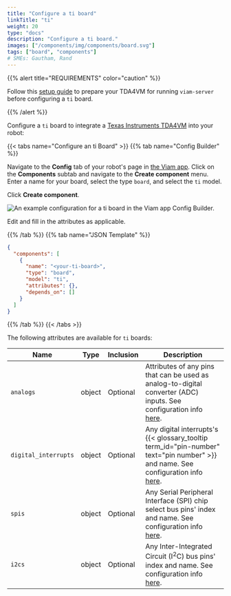 ```yaml
---
title: "Configure a ti board"
linkTitle: "ti"
weight: 20
type: "docs"
description: "Configure a ti board."
images: ["/components/img/components/board.svg"]
tags: ["board", "components"]
# SMEs: Gautham, Rand
---
```


{{% alert title="REQUIREMENTS" color="caution" %}}

Follow this [setup guide](/installation/prepare/sk-tda4vm/) to prepare your TDA4VM for running `viam-server` before configuring a `ti` board.

{{% /alert %}}

Configure a `ti` board to integrate a [Texas Instruments TDA4VM](https://devices.amazonaws.com/detail/a3G8a00000E2QErEAN/TI-TDA4VM-Starter-Kit-for-Edge-AI-vision-systems) into your robot:

{{< tabs name="Configure an ti Board" >}}
{{% tab name="Config Builder" %}}

Navigate to the **Config** tab of your robot's page in [the Viam app](https://app.viam.com).
Click on the **Components** subtab and navigate to the **Create component** menu.
Enter a name for your board, select the type `board`, and select the `ti` model.

Click **Create component**.

![An example configuration for a ti board in the Viam app Config Builder.](../img/ti-ui-config.png)

Edit and fill in the attributes as applicable.

{{% /tab %}}
{{% tab name="JSON Template" %}}

```json {class="line-numbers linkable-line-numbers"}
{
  "components": [
    {
      "name": "<your-ti-board>",
      "type": "board",
      "model": "ti",
      "attributes": {},
      "depends_on": []
    }
  ]
}
```

{{% /tab %}}
{{< /tabs >}}

The following attributes are available for `ti` boards:

| Name | Type | Inclusion | Description |
| ---- | ---- | --------- | ----------- |
| `analogs` | object | Optional | Attributes of any pins that can be used as analog-to-digital converter (ADC) inputs. See configuration info [here](/components/board/#analogs). |
| `digital_interrupts` | object | Optional | Any digital interrupts's {{< glossary_tooltip term_id="pin-number" text="pin number" >}} and name. See configuration info [here](/components/board/#digital_interrupts). |
| `spis` | object | Optional | Any Serial Peripheral Interface (SPI) chip select bus pins' index and name. See configuration info [here](/components/board/#spis). |
| `i2cs` | object | Optional | Any Inter-Integrated Circuit (I<sup>2</sup>C) bus pins' index and name. See configuration info [here](/components/board/#i2cs). |
